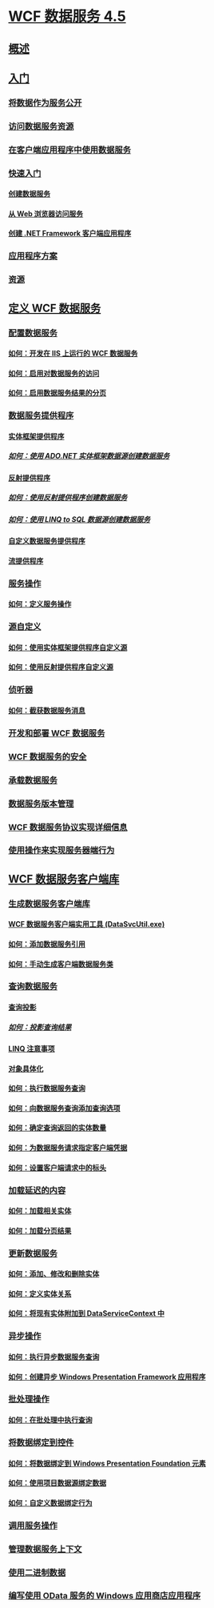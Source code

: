 # [WCF 数据服务 4.5](index.md)
## [概述](wcf-data-services-overview.md)
## [入门](getting-started-with-wcf-data-services.md)
### [将数据作为服务公开](exposing-your-data-as-a-service-wcf-data-services.md)
### [访问数据服务资源](accessing-data-service-resources-wcf-data-services.md)
### [在客户端应用程序中使用数据服务](using-a-data-service-in-a-client-application-wcf-data-services.md)
### [快速入门](quickstart-wcf-data-services.md)
#### [创建数据服务](creating-the-data-service.md)
#### [从 Web 浏览器访问服务](accessing-the-service-from-a-web-browser-wcf-data-services-quickstart.md)
#### [创建 .NET Framework 客户端应用程序](creating-the-dotnet-client-application-wcf-data-services-quickstart.md)
### [应用程序方案](application-scenarios-wcf-data-services.md)
### [资源](wcf-data-services-resources.md)
## [定义 WCF 数据服务](defining-wcf-data-services.md)
### [配置数据服务](configuring-the-data-service-wcf-data-services.md)
#### [如何：开发在 IIS 上运行的 WCF 数据服务](how-to-develop-a-wcf-data-service-running-on-iis.md)
#### [如何：启用对数据服务的访问](how-to-enable-access-to-the-data-service-wcf-data-services.md)
#### [如何：启用数据服务结果的分页](how-to-enable-paging-of-data-service-results-wcf-data-services.md)
### [数据服务提供程序](data-services-providers-wcf-data-services.md)
#### [实体框架提供程序](entity-framework-provider-wcf-data-services.md)
##### [如何：使用 ADO.NET 实体框架数据源创建数据服务](create-a-data-service-using-an-adonet-ef-data-wcf.md)
#### [反射提供程序](reflection-provider-wcf-data-services.md)
##### [如何：使用反射提供程序创建数据服务](create-a-data-service-using-rp-wcf-data-services.md)
##### [如何：使用 LINQ to SQL 数据源创建数据服务](create-a-data-service-using-linq-to-sql-wcf.md)
#### [自定义数据服务提供程序](custom-data-service-providers-wcf-data-services.md)
#### [流提供程序](streaming-provider-wcf-data-services.md)
### [服务操作](service-operations-wcf-data-services.md)
#### [如何：定义服务操作](how-to-define-a-service-operation-wcf-data-services.md)
### [源自定义](feed-customization-wcf-data-services.md)
#### [如何：使用实体框架提供程序自定义源](how-to-customize-feeds-with-ef-provider-wcf-data-services.md)
#### [如何：使用反射提供程序自定义源](how-to-customize-feeds-with-the-reflection-provider-wcf-data-services.md)
### [侦听器](interceptors-wcf-data-services.md)
#### [如何：截获数据服务消息](how-to-intercept-data-service-messages-wcf-data-services.md)
### [开发和部署 WCF 数据服务](developing-and-deploying-wcf-data-services.md)
### [WCF 数据服务的安全](securing-wcf-data-services.md)
### [承载数据服务](hosting-the-data-service-wcf-data-services.md)
### [数据服务版本管理](data-service-versioning-wcf-data-services.md)
### [WCF 数据服务协议实现详细信息](wcf-data-services-protocol-implementation-details.md)
### [使用操作来实现服务器端行为](using-actions-to-implement-server-side-behavior.md)
## [WCF 数据服务客户端库](wcf-data-services-client-library.md)
### [生成数据服务客户端库](generating-the-data-service-client-library-wcf-data-services.md)
#### [WCF 数据服务客户端实用工具 (DataSvcUtil.exe)](wcf-data-service-client-utility-datasvcutil-exe.md)
#### [如何：添加数据服务引用](how-to-add-a-data-service-reference-wcf-data-services.md)
#### [如何：手动生成客户端数据服务类](how-to-manually-generate-client-data-service-classes-wcf-data-services.md)
### [查询数据服务](querying-the-data-service-wcf-data-services.md)
#### [查询投影](query-projections-wcf-data-services.md)
##### [如何：投影查询结果](how-to-project-query-results-wcf-data-services.md)
#### [LINQ 注意事项](linq-considerations-wcf-data-services.md)
#### [对象具体化](object-materialization-wcf-data-services.md)
#### [如何：执行数据服务查询](how-to-execute-data-service-queries-wcf-data-services.md)
#### [如何：向数据服务查询添加查询选项](how-to-add-query-options-to-a-data-service-query-wcf-data-services.md)
#### [如何：确定查询返回的实体数量](number-of-entities-returned-by-a-query-wcf.md)
#### [如何：为数据服务请求指定客户端凭据](specify-client-creds-for-a-data-service-request-wcf.md)
#### [如何：设置客户端请求中的标头](how-to-set-headers-in-the-client-request-wcf-data-services.md)
### [加载延迟的内容](loading-deferred-content-wcf-data-services.md)
#### [如何：加载相关实体](how-to-load-related-entities-wcf-data-services.md)
#### [如何：加载分页结果](how-to-load-paged-results-wcf-data-services.md)
### [更新数据服务](updating-the-data-service-wcf-data-services.md)
#### [如何：添加、修改和删除实体](how-to-add-modify-and-delete-entities-wcf-data-services.md)
#### [如何：定义实体关系](how-to-define-entity-relationships-wcf-data-services.md)
#### [如何：将现有实体附加到 DataServiceContext 中](attach-an-existing-entity-to-dc-wcf-data.md)
### [异步操作](asynchronous-operations-wcf-data-services.md)
#### [如何：执行异步数据服务查询](how-to-execute-asynchronous-data-service-queries-wcf-data-services.md)
#### [如何：创建异步 Windows Presentation Framework 应用程序](create-an-asynchronous-wpf-application-wcf-data-services.md)
### [批处理操作](batching-operations-wcf-data-services.md)
#### [如何：在批处理中执行查询](how-to-execute-queries-in-a-batch-wcf-data-services.md)
### [将数据绑定到控件](binding-data-to-controls-wcf-data-services.md)
#### [如何：将数据绑定到 Windows Presentation Foundation 元素](bind-data-to-wpf-elements-wcf-data-services.md)
#### [如何：使用项目数据源绑定数据](how-to-bind-data-using-a-project-data-source-wcf-data-services.md)
#### [如何：自定义数据绑定行为](how-to-customize-data-binding-behaviors-wcf-data-services.md)
### [调用服务操作](calling-service-operations-wcf-data-services.md)
### [管理数据服务上下文](managing-the-data-service-context-wcf-data-services.md)
### [使用二进制数据](working-with-binary-data-wcf-data-services.md)
### [编写使用 OData 服务的 Windows 应用商店应用程序](writing-a-windows-store-app-that-consumes-an-odata-service.md)
